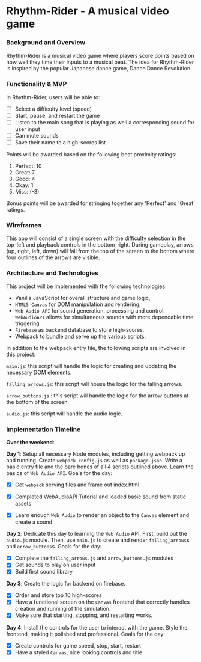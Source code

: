 # Rhythm-Rider - A musical video game

### Background and Overview

Rhythm-Rider is a musical video game where players score points based on how well they time their inputs to a musical beat. The idea for Rhythm-Rider is inspired by the popular Japanese dance game, Dance Dance Revolution.

### Functionality & MVP  

In Rhythm-Rider, users will be able to:

- [ ] Select a difficulty level (speed)
- [ ] Start, pause, and restart the game
- [ ] Listen to the main song that is playing as well a corresponding sound for user input
- [ ] Can mute sounds
- [ ] Save their name to a high-scores list

Points will be awarded based on the following beat proximity ratings:

  1. Perfect: 10
  2. Great: 7
  3. Good: 4
  4. Okay: 1
  5. Miss: (-3)

Bonus points will be awarded for stringing together any 'Perfect' and 'Great' ratings.

### Wireframes

This app will consist of a single screen with the difficulty selection in the top-left and playback controls in the bottom-right. During gameplay, arrows (up, right, left, down) will fall from the top of the screen to the bottom where four outlines of the arrows are visible.   

### Architecture and Technologies

This project will be implemented with the following technologies:

- Vanilla JavaScript for overall structure and game logic,
- `HTML5 Canvas` for DOM manipulation and rendering,
- `Web Audio API` for sound generation, processing and control. `WebAudioAPI` allows for simultaneous sounds with more dependable time triggering
- `Firebase` as backend database to store high-scores.
- Webpack to bundle and serve up the various scripts.

In addition to the webpack entry file, the following scripts are involved in this project:

`main.js`: this script will handle the logic for creating and updating the necessary DOM elements.

`falling_arrows.js`: this script will house the logic for the falling arrows.

`arrow_buttons.js` : this script will handle the logic for the arrow buttons at the bottom of the screen.

`audio.js`: this script will handle the audio logic.


### Implementation Timeline

**Over the weekend**:

**Day 1**: Setup all necessary Node modules, including getting webpack up and running.  Create `webpack.config.js` as well as `package.json`.  Write a basic entry file and the bare bones of all 4 scripts outlined above.  Learn the basics of `Web Audio API`.  Goals for the day:

- [x] Get `webpack` serving files and frame out index.html
- [x] Completed WebAudioAPI Tutorial and loaded basic sound from static assets
- [x] Learn enough `Web Audio` to render an object to the `Canvas` element and create a sound


**Day 2**: Dedicate this day to learning the `Web Audio` API.  First, build out the `audio.js` module. Then, use `main.js` to create and render `falling_arrows`s and `arrow_buttons`s. Goals for the day:

- [x] Complete the `falling_arrows.js` and `arrow_buttons.js` modules
- [x] Get sounds to play on user input
- [x] Build first sound library

**Day 3**: Create the logic for backend on firebase.

- [x] Order and store top 10 high-scores
- [x] Have a functional screen on the `Canvas` frontend that correctly handles creation and running of the simulation.
- [x] Make sure that starting, stopping, and restarting works.

**Day 4**: Install the controls for the user to interact with the game. Style the frontend, making it polished and professional. Goals for the day:

- [x] Create controls for game speed, stop, start, restart
- [x] Have a styled `Canvas`, nice looking controls and title
